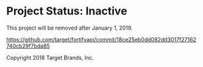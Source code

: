 # Project Status: Inactive

This project will be removed after January 1, 2019.

https://github.com/target/fortifyapi/commit/18ce25eb0dd082dd3017f27162740cb29f7bda85

Copyright 2018 Target Brands, Inc.
